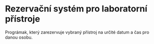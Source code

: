 # Rezervační systém pro laboratorní přístroje

Prográmak, který zarezervuje vybraný přístroj na určité datum a čas pro danou osobu. 

